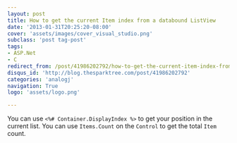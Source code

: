 ```yaml
---
layout: post
title: How to get the current Item index from a databound ListView
date: '2013-01-31T20:25:20-08:00'
cover: 'assets/images/cover_visual_studio.png'
subclass: 'post tag-post'
tags:
- ASP.Net
- C
redirect_from: /post/41986202792/how-to-get-the-current-item-index-from-a-databound
disqus_id: 'http://blog.thesparktree.com/post/41986202792'
categories: 'analogj'
navigation: True
logo: 'assets/logo.png'

---
```

You can use `<%# Container.DisplayIndex %>` to get your position in the current list. You can use `Items.Count` on the `Control` to get the total `Item` count.

